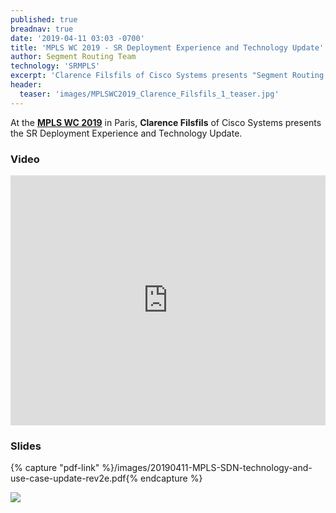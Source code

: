 ```yaml
---
published: true
breadnav: true
date: '2019-04-11 03:03 -0700'
title: 'MPLS WC 2019 - SR Deployment Experience and Technology Update'
author: Segment Routing Team
technology: 'SRMPLS'
excerpt: 'Clarence Filsfils of Cisco Systems presents "Segment Routing Deployment Experience and Technology Update"'
header:
  teaser: 'images/MPLSWC2019_Clarence_Filsfils_1_teaser.jpg'
---
```


At the [**MPLS WC 2019**](<https://www.uppersideconferences.com/mpls-sdn-nfv/2019/mplswc2019_agenda_day_02_01.html>) in Paris,
**Clarence Filsfils** of Cisco Systems presents the SR Deployment Experience and Technology Update.

### Video

<iframe width="100%" height="400px" src="https://www.youtube.com/embed/RrUwQTxsr4Y" frameborder="0" allowfullscreen></iframe>

### Slides

{% capture "pdf-link" %}/images/20190411-MPLS-SDN-technology-and-use-case-update-rev2e.pdf{% endcapture %}
<script src="{{ 'assets/js/pdfobject.min.js' | relative_url }}"></script>
<div class="fitvidsignore" id="pdf"></div>
<script>PDFObject.embed(" {{ pdf-link | relative_url }} ", "#pdf", {height: "21.5em", width: "31.3em"});</script>

<img src="{{ 'images/MPLSWC2019_Clarence_Filsfils_1.jpg' | relative_url }}">
